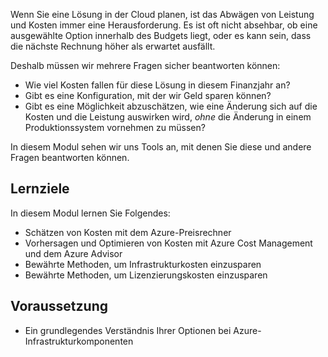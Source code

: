 Wenn Sie eine Lösung in der Cloud planen, ist das Abwägen von Leistung und Kosten immer eine Herausforderung. Es ist oft nicht absehbar, ob eine ausgewählte Option innerhalb des Budgets liegt, oder es kann sein, dass die nächste Rechnung höher als erwartet ausfällt.

Deshalb müssen wir mehrere Fragen sicher beantworten können:

- Wie viel Kosten fallen für diese Lösung in diesem Finanzjahr an?
- Gibt es eine Konfiguration, mit der wir Geld sparen können?
- Gibt es eine Möglichkeit abzuschätzen, wie eine Änderung sich auf die Kosten und die Leistung auswirken wird, _ohne_ die Änderung in einem Produktionssystem vornehmen zu müssen?

In diesem Modul sehen wir uns Tools an, mit denen Sie diese und andere Fragen beantworten können.

## <a name="learning-objectives"></a>Lernziele

In diesem Modul lernen Sie Folgendes:

- Schätzen von Kosten mit dem Azure-Preisrechner
- Vorhersagen und Optimieren von Kosten mit Azure Cost Management und dem Azure Advisor
- Bewährte Methoden, um Infrastrukturkosten einzusparen
- Bewährte Methoden, um Lizenzierungskosten einzusparen

## <a name="prerequisite"></a>Voraussetzung

- Ein grundlegendes Verständnis Ihrer Optionen bei Azure-Infrastrukturkomponenten
